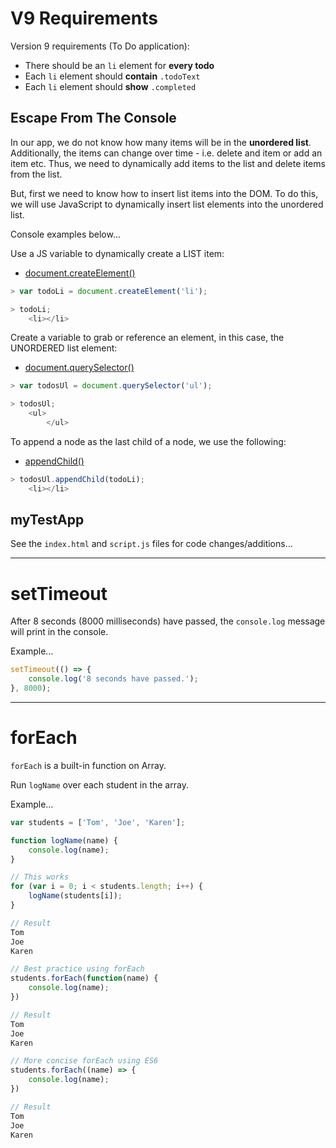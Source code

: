 # V9 Requirements
Version 9 requirements (To Do application):  

- There should be an `li` element for **every todo**  
- Each `li` element should **contain** `.todoText`  
- Each `li` element should **show** `.completed`   

## Escape From The Console
In our app, we do not know how many items will be in the **unordered list**. Additionally, the items can change over time - i.e. delete and item or add an item etc. Thus, we need to dynamically add items to the list and delete items from the list.  

But, first we need to know how to insert list items into the DOM. To do this, we will use JavaScript to dynamically insert list elements into the unordered list.  

Console examples below...  

Use a JS variable to dynamically create a LIST item:  
- [document.createElement()](https://www.w3schools.com/jsref/met_document_createelement.asp)  
```javascript
> var todoLi = document.createElement('li');

> todoLi;
    <li></li>
```  

Create a variable to grab or reference an element, in this case, the UNORDERED list element:  
- [document.querySelector()](https://www.w3schools.com/jsref/met_document_queryselector.asp)  
```javascript
> var todosUl = document.querySelector('ul');

> todosUl;
    <ul>
        </ul>
```

To append a node as the last child of a node, we use the following:  
- [appendChild()](https://www.w3schools.com/jsref/met_node_appendchild.asp)  
```javascript
> todosUl.appendChild(todoLi);
    <li></li>
```

## myTestApp
See the `index.html` and `script.js` files for code changes/additions...  

---
# setTimeout

After 8 seconds (8000 milliseconds) have passed, the `console.log` message will print in the console.  

Example...  
```javascript
setTimeout(() => {
    console.log('8 seconds have passed.');
}, 8000);
```

---
# forEach
`forEach` is a built-in function on Array.  

Run `logName` over each student in the array.  

Example...  
```javascript
var students = ['Tom', 'Joe', 'Karen'];

function logName(name) {
    console.log(name);
}

// This works
for (var i = 0; i < students.length; i++) {
    logName(students[i]);
}

// Result
Tom 
Joe
Karen

// Best practice using forEach
students.forEach(function(name) {
    console.log(name);
})

// Result
Tom
Joe
Karen

// More concise forEach using ES6
students.forEach((name) => {
    console.log(name);
})

// Result
Tom
Joe
Karen
```